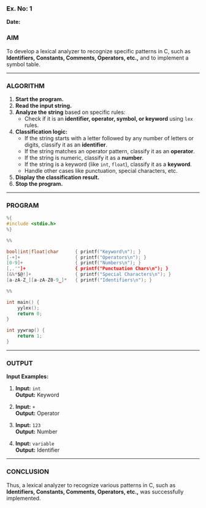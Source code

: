 ### Ex. No: 1  
**Date:**  
### **AIM**  
To develop a lexical analyzer to recognize specific patterns in C, such as **Identifiers, Constants, Comments, Operators, etc.,** and to implement a symbol table.  

---

### **ALGORITHM**  

1. **Start the program.**  
2. **Read the input string.**  
3. **Analyze the string** based on specific rules:  
   - Check if it is an **identifier, operator, symbol, or keyword** using `lex` rules.  
4. **Classification logic:**  
   - If the string starts with a letter followed by any number of letters or digits, classify it as an **identifier**.  
   - If the string matches an operator pattern, classify it as an **operator**.  
   - If the string is numeric, classify it as a **number**.  
   - If the string is a keyword (like `int`, `float`), classify it as a **keyword**.  
   - Handle other cases like punctuation, special characters, etc.  
5. **Display the classification result.**  
6. **Stop the program.**  

---

### **PROGRAM**

```c
%{
#include <stdio.h>
%}

%%

bool|int|float|char      { printf("Keyword\n"); }
[-+]+                    { printf("Operators\n"); }
[0-9]+                   { printf("Numbers\n"); }
[,.'"]+                  { printf("Punctuation Chars\n"); }
[&%*$@!]+                { printf("Special Characters\n"); }
[a-zA-Z_][a-zA-Z0-9_]*   { printf("Identifiers\n"); }

%%

int main() {
    yylex();
    return 0;
}

int yywrap() {
    return 1;
}
```

---

### **OUTPUT**  
**Input Examples:**  
1. **Input:** `int`  
   **Output:** Keyword  

2. **Input:** `+`  
   **Output:** Operator  

3. **Input:** `123`  
   **Output:** Number  

4. **Input:** `variable`  
   **Output:** Identifier  

---

### **CONCLUSION**  
Thus, a lexical analyzer to recognize various patterns in C, such as **Identifiers, Constants, Comments, Operators, etc.,** was successfully implemented.
